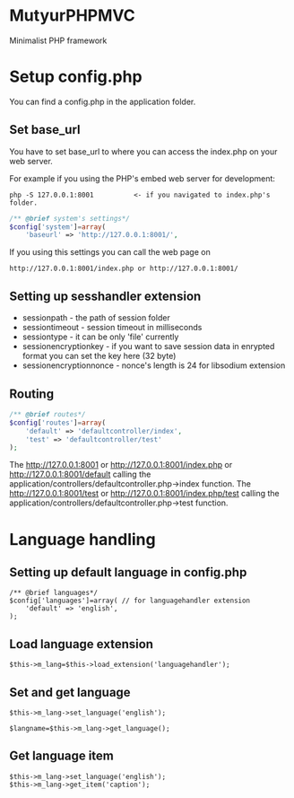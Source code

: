 # MutyurPHPMVC
Minimalist PHP framework 

# Setup config.php

You can find a config.php in the application folder.

## Set base_url

You have to set base_url to where you can access the index.php on your web server. 

For example if you using the PHP's embed web server for development:

````
php -S 127.0.0.1:8001          <- if you navigated to index.php's folder.
````

```php
/** @brief system's settings*/
$config['system']=array(
	'baseurl' => 'http://127.0.0.1:8001/',
```
If you using this settings you can call the web page on 

```
http://127.0.0.1:8001/index.php or http://127.0.0.1:8001/ 
```
## Setting up sesshandler extension

- sessionpath - the path of session folder
- sessiontimeout - session timeout in milliseconds
- sessiontype - it can be only 'file' currently
- sessionencryptionkey - if you want to save session data in enrypted format you can set the key here (32 byte) 
- sessionencryptionnonce - nonce's length is 24 for libsodium extension

## Routing

```php
/** @brief routes*/
$config['routes']=array(
	'default' => 'defaultcontroller/index',	
	'test' => 'defaultcontroller/test'		
);	
```

The http://127.0.0.1:8001 or http://127.0.0.1:8001/index.php or http://127.0.0.1:8001/default calling the application/controllers/defaultcontroller.php->index function.
The http://127.0.0.1:8001/test or http://127.0.0.1:8001/index.php/test calling the application/controllers/defaultcontroller.php->test function.

# Language handling

## Setting up default language in config.php

```
/** @brief languages*/
$config['languages']=array( // for languagehandler extension
	'default' => 'english', 
);
```
## Load language extension
```
$this->m_lang=$this->load_extension('languagehandler');
```
## Set and get language 
```
$this->m_lang->set_language('english');

$langname=$this->m_lang->get_language();
```
## Get language item

```
$this->m_lang->set_language('english');
$this->m_lang->get_item('caption');
```





